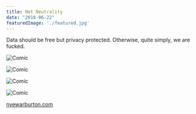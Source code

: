 ```yaml
---
title: Net Neutrality
date: "2018-06-22"
featuredImage: './featured.jpg'
---
```


Data should be free but privacy protected.
Otherwise, quite simply, we are fucked.

<!-- end -->

![Comic](./NYETOON_NetNeutrality_01.jpg)

![Comic](./NYETOON_NetNeutrality_02.jpg)

![Comic](./NYETOON_NetNeutrality_03.jpg)

![Comic](./NYETOON_NetNeutrality_04.jpg)


[nyewarburton.com](http://nyewarburton.com)
